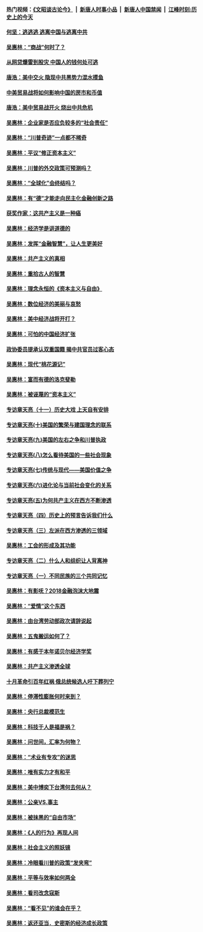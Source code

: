 #### 热门视频：[《文昭谈古论今》](https://github.com/gfw-breaker/wenzhao/blob/master/README.md?t=11051533) &nbsp;|&nbsp; [新唐人时事小品](https://github.com/gfw-breaker/ntdtv-comedy/blob/master/README.md?t=11051533) &nbsp;|&nbsp; [新唐人中国禁闻](https://github.com/gfw-breaker/ntdtv-news/blob/master/README.md?t=11051533) &nbsp;|&nbsp; [江峰时刻:历史上的今天](https://github.com/gfw-breaker/today-in-history/blob/master/README.md?t=11051533) 

#### [何坚：逃逃逃 逃离中国与逃离中共](../pages/nsc423/n10592891.md?t=11051533) 

#### [吴惠林：“商战”何时了？](../pages/nsc423/n10573558.md?t=11051533) 

#### [从网贷爆雷到股灾 中国人的钱何处可逃](../pages/nsc423/n10572800.md?t=11051533) 

#### [唐浩：美中交火 隐现中共黑势力混水摸鱼](../pages/nsc423/n10544040.md?t=11051533) 

#### [中美贸易战将如何影响中国的房市和币值](../pages/nsc423/n10543697.md?t=11051533) 

#### [唐浩：美中贸易战开火 烧出中共危机](../pages/nsc423/n10540126.md?t=11051533) 

#### [吴惠林：企业家是否应负较多的“社会责任”](../pages/nsc423/n10535022.md?t=11051533) 

#### [吴惠林：“川普奇迹”一点都不稀奇](../pages/nsc423/n10512808.md?t=11051533) 

#### [吴惠林：平议“修正资本主义”](../pages/nsc423/n10495724.md?t=11051533) 

#### [吴惠林：川普的外交政策可预测吗？](../pages/nsc423/n10462387.md?t=11051533) 

#### [吴惠林：“全球化”会终结吗？](../pages/nsc423/n10452838.md?t=11051533) 

#### [吴惠林：有“德”才能走向民主化金融创新之路](../pages/nsc423/n10432292.md?t=11051533) 

#### [获奖作家：这共产主义是一种癌](../pages/nsc423/n10431541.md?t=11051533) 

#### [吴惠林：经济学是讲道德的](../pages/nsc423/n10398014.md?t=11051533) 

#### [吴惠林：发挥“金融智慧”，让人生更美好](../pages/nsc423/n10375019.md?t=11051533) 

#### [吴惠林：共产主义的真相](../pages/nsc423/n10351394.md?t=11051533) 

#### [吴惠林：重拾古人的智慧](../pages/nsc423/n10337691.md?t=11051533) 

#### [吴惠林：理念永恒的《资本主义与自由》](../pages/nsc423/n10316274.md?t=11051533) 

#### [吴惠林：数位经济的美丽与哀愁](../pages/nsc423/n10292946.md?t=11051533) 

#### [吴惠林：美中经济战将开打？](../pages/nsc423/n10258825.md?t=11051533) 

#### [吴惠林：可怕的中国经济扩张](../pages/nsc423/n10219147.md?t=11051533) 

#### [政协委员提承认双重国籍 揭中共官员过客心态](../pages/nsc423/n10208809.md?t=11051533) 

#### [吴惠林：现代“桃花源记”](../pages/nsc423/n10185234.md?t=11051533) 

#### [吴惠林：富而有德的洛克斐勒](../pages/nsc423/n10142264.md?t=11051533) 

#### [吴惠林：被诬蔑的“资本主义”](../pages/nsc423/n10124816.md?t=11051533) 

#### [专访章天亮（十一）历史大戏 上天自有安排](../pages/nsc423/n10094905.md?t=11051533) 

#### [专访章天亮(十)美国的繁荣与建国理念的联系](../pages/nsc423/n10094899.md?t=11051533) 

#### [专访章天亮(九)美国的左右之争和川普执政](../pages/nsc423/n10094889.md?t=11051533) 

#### [专访章天亮(八)怎么看待美国的一些社会现象](../pages/nsc423/n10094857.md?t=11051533) 

#### [专访章天亮(七)传统与现代——美国价值之争](../pages/nsc423/n10093140.md?t=11051533) 

#### [专访章天亮(六)进化论与当前社会变化的关系](../pages/nsc423/n10092036.md?t=11051533) 

#### [专访章天亮(五)为何共产主义在西方不断渗透](../pages/nsc423/n10083620.md?t=11051533) 

#### [专访章天亮（四）历史上的预言告诉我们什么](../pages/nsc423/n10083606.md?t=11051533) 

#### [专访章天亮（三）左派在西方渗透的三领域](../pages/nsc423/n10081115.md?t=11051533) 

#### [吴惠林：工会的形成及其功能](../pages/nsc423/n10080633.md?t=11051533) 

#### [专访章天亮（二）什么人和组织让人背离神](../pages/nsc423/n10076637.md?t=11051533) 

#### [专访章天亮（一）不同民族的三个共同记忆](../pages/nsc423/n10074188.md?t=11051533) 

#### [吴惠林：有影呒？2018金融泡沫大地震](../pages/nsc423/n10040534.md?t=11051533) 

#### [吴惠林：“爱情”这个东西](../pages/nsc423/n10019423.md?t=11051533) 

#### [吴惠林：由台湾劳动部政次请辞说起](../pages/nsc423/n9979679.md?t=11051533) 

#### [吴惠林：五鬼搬运如何了？](../pages/nsc423/n9925338.md?t=11051533) 

#### [吴惠林：有感于本年诺贝尔经济学奖](../pages/nsc423/n9871883.md?t=11051533) 

#### [吴惠林：共产主义渗透全球](../pages/nsc423/n9812748.md?t=11051533) 

#### [十月革命引百年红祸 俄总统候选人吁下葬列宁](../pages/nsc423/n9810182.md?t=11051533) 

#### [吴惠林：停滞性膨胀何时来到？](../pages/nsc423/n9764136.md?t=11051533) 

#### [吴惠林：央行总裁模范生](../pages/nsc423/n9728134.md?t=11051533) 

#### [吴惠林：科技于人是福是祸？](../pages/nsc423/n9672982.md?t=11051533) 

#### [吴惠林：问世间，汇率为何物？](../pages/nsc423/n9621788.md?t=11051533) 

#### [吴惠林：“术业有专攻”的迷思](../pages/nsc423/n9580363.md?t=11051533) 

#### [吴惠林：唯有实力才有和平](../pages/nsc423/n9529599.md?t=11051533) 

#### [吴惠林：美中博奕下台湾何去何从？](../pages/nsc423/n9483598.md?t=11051533) 

#### [吴惠林：公亲VS.事主](../pages/nsc423/n9425637.md?t=11051533) 

#### [吴惠林：被抹黑的“自由市场”](../pages/nsc423/n9351545.md?t=11051533) 

#### [吴惠林：《人的行为》再现人间](../pages/nsc423/n9296339.md?t=11051533) 

#### [吴惠林：社会主义的照妖镜](../pages/nsc423/n9243460.md?t=11051533) 

#### [吴惠林：冷眼看川普的政策“发夹弯”](../pages/nsc423/n9120684.md?t=11051533) 

#### [吴惠林：平等与效率如何两全](../pages/nsc423/n9075430.md?t=11051533) 

#### [吴惠林：看司改念寇斯](../pages/nsc423/n9024915.md?t=11051533) 

#### [吴惠林：“看不见”的谁会在乎？](../pages/nsc423/n8977488.md?t=11051533) 

#### [吴惠林：返还亚当．史密斯的经济成长政策](../pages/nsc423/n8931896.md?t=11051533) 

